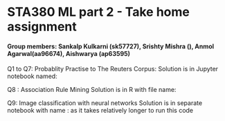 # STA380 ML part 2 - Take home assignment
#### Group members: Sankalp Kulkarni (sk57727), Srishty Mishra (), Anmol Agarwal(aa96674), Aishwarya (ap63595)

Q1 to Q7: Probablity Practise to The Reuters Corpus:
Solution is in Jupyter notebook named: 

Q8 : Association Rule Mining
Solution is in R with file name:

Q9: Image classification with neural networks
Solution is in separate notebook with name : 
as it takes relatively longer to run this code




